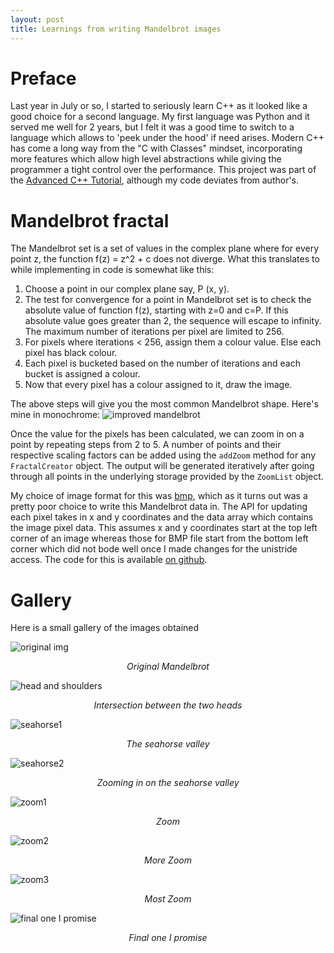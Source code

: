 ```yaml
---
layout: post
title: Learnings from writing Mandelbrot images
---
```


# Preface

Last year in July or so, I started to seriously learn C++ as it looked like a good choice for a second language. My first language was Python and it served me well for 2 years, but I felt it was a good time to switch to a language which allows to 'peek under the hood' if need arises. Modern C++ has come a long way from the "C with Classes" mindset, incorporating more features which allow high level abstractions while giving the programmer a tight control over the performance. This project was part of the [Advanced C++ Tutorial](https://courses.caveofprogramming.com/p/learn-c-tutorial), although my code deviates from author's.


# Mandelbrot fractal

The Mandelbrot set is a set of values in the complex plane where for every point z, the function f(z) = z^2 + c does not diverge.
What this translates to while implementing in code is somewhat like this:
1. Choose a point in our complex plane say, P (x, y).
2. The test for convergence for a point in Mandelbrot set is to check the absolute value of function f(z), starting with z=0 and c=P. If this absolute value goes greater than 2, the sequence will escape to infinity. The maximum number of iterations per pixel are limited to 256. 
3. For pixels where iterations < 256, assign them a colour value. Else each pixel has black colour.
4. Each pixel is bucketed based on the number of iterations and each bucket is assigned a colour.
5. Now that every pixel has a colour assigned to it, draw the image.

The above steps will give you the most common Mandelbrot shape. Here's mine in monochrome:
![improved mandelbrot](https://raw.githubusercontent.com/cha-ku/fractal-demo/master/output/improved_mandelbrot.bmp)

Once the value for the pixels has been calculated, we can zoom in on a point by repeating steps from 2 to 5. A number of points and their respective scaling factors can be added using the `addZoom` method for any `FractalCreator` object. The output will be generated iteratively after going through all points in the underlying storage provided by the `ZoomList` object.

My choice of image format for this was [bmp](https://en.wikipedia.org/wiki/BMP_file_format), which as it turns out was a pretty poor choice to write this Mandelbrot data in. The API for updating each pixel takes in x and y coordinates and the data array which contains the image pixel data. This assumes x and y coordinates start at the top left corner of an image whereas those for BMP file start from the bottom left corner which did not bode well once I made changes for the unistride access.
The code for this is available [on github](https://github.com/cha-ku/fractal-demo).

# Gallery

Here is a small gallery of the images obtained 

![original img](https://raw.githubusercontent.com/cha-ku/fractal-demo/master/output/orig_mb.bmp)
<center><i>Original Mandelbrot</i></center> 

![head and shoulders](https://raw.githubusercontent.com/cha-ku/fractal-demo/master/output/zoom_mb1.bmp)
<center><i>Intersection between the two heads</i></center>

![seahorse1](https://raw.githubusercontent.com/cha-ku/fractal-demo/master/output/seahorse1.bmp)
<center><i>The seahorse valley</i></center>

![seahorse2](https://raw.githubusercontent.com/cha-ku/fractal-demo/master/output/seahorse2.bmp)
<center><i>Zooming in on the seahorse valley</i></center> 

![zoom1](https://raw.githubusercontent.com/cha-ku/fractal-demo/master/output/zoom_seq1.bmp)
<center><i>Zoom</i></center> 

![zoom2](https://raw.githubusercontent.com/cha-ku/fractal-demo/master/output/zoom_seq2.bmp)
<center><i>More Zoom</i></center> 

![zoom3](https://raw.githubusercontent.com/cha-ku/fractal-demo/master/output/zoom_seq3.bmp)
<center><i>Most Zoom</i></center> 

![final one I promise](https://raw.githubusercontent.com/cha-ku/fractal-demo/master/output/test.bmp)
<center><i>Final one I promise</i></center> 
